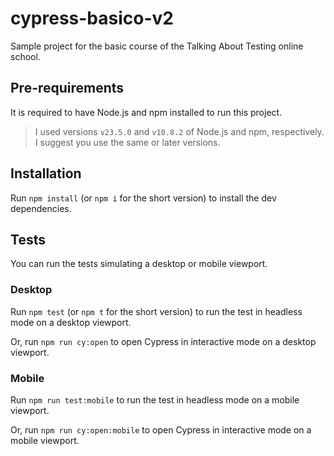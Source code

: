 # cypress-basico-v2

Sample project for the basic course of the Talking About Testing online school.

## Pre-requirements

It is required to have Node.js and npm installed to run this project.

> I used versions `v23.5.0` and `v10.8.2` of Node.js and npm, respectively. I suggest you use the same or later versions.

## Installation

Run `npm install` (or `npm i` for the short version) to install the dev dependencies.

## Tests

You can run the tests simulating a desktop or mobile viewport.

### Desktop

Run `npm test` (or `npm t` for the short version) to run the test in headless mode on a desktop viewport.

Or, run `npm run cy:open` to open Cypress in interactive mode on a desktop viewport.

### Mobile

Run `npm run test:mobile` to run the test in headless mode on a mobile viewport.

Or, run `npm run cy:open:mobile` to open Cypress in interactive mode on a mobile viewport.